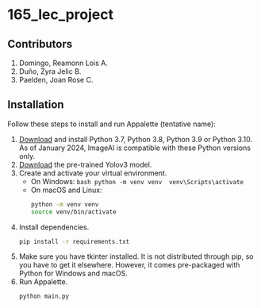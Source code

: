 # 165_lec_project

## Contributors
1. Domingo, Reamonn Lois A.
2. Duño, Zyra Jelic B.
3. Paelden, Joan Rose C.

## Installation
Follow these steps to install and run Appalette (tentative name):
1. [Download](https://www.python.org/downloads/) and install Python 3.7, Python 3.8, Python 3.9 or Python 3.10. As of January 2024, ImageAI is compatible with these Python versions only.
2. [Download](https://github.com/OlafenwaMoses/ImageAI/releases/download/3.0.0-pretrained/yolov3.pt/) the pre-trained Yolov3 model.
3. Create and activate your virtual environment.
    - On Windows:
            ```bash
            python -m venv venv 
            venv\Scripts\activate
            ```
    - On macOS and Linux:
        ```bash
        python -m venv venv
        source venv/bin/activate
        ```        
4. Install dependencies.
    ```bash
    pip install -r requirements.txt
    ```
5. Make sure you have tkinter installed. It is not distributed through pip, so you have to get it elsewhere. However, it comes pre-packaged with Python for Windows and macOS.
6. Run Appalette.
    ```
    python main.py
    ```

